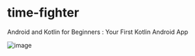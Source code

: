 # time-fighter
Android and Kotlin for Beginners : Your First Kotlin Android App

![image](https://user-images.githubusercontent.com/59041442/202200850-65b34e27-0500-415f-a475-3ca1e5ed4288.png)


